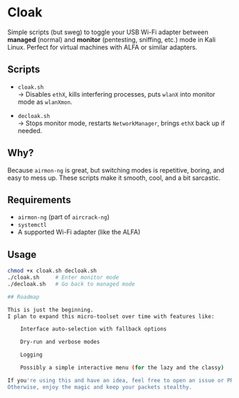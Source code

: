 # Cloak

Simple scripts (but sweg)  to toggle your USB Wi-Fi adapter between **managed** (normal) and **monitor** (pentesting, sniffing, etc.) mode in Kali Linux.
Perfect for virtual machines with ALFA or similar adapters.

## Scripts

- `cloak.sh`  
  → Disables `ethX`, kills interfering processes, puts `wlanX` into monitor mode as `wlanXmon`.

- `decloak.sh`  
  → Stops monitor mode, restarts `NetworkManager`, brings `ethX` back up if needed.

## Why?

Because `airmon-ng` is great, but switching modes is repetitive, boring, and easy to mess up.
These scripts make it smooth, cool, and a bit sarcastic.

## Requirements

- `airmon-ng` (part of `aircrack-ng`)
- `systemctl`
- A supported Wi-Fi adapter (like the ALFA)

## Usage

```bash
chmod +x cloak.sh decloak.sh
./cloak.sh     # Enter monitor mode
./decloak.sh   # Go back to managed mode

## Roadmap

This is just the beginning.
I plan to expand this micro-toolset over time with features like:

    Interface auto-selection with fallback options

    Dry-run and verbose modes

    Logging

    Possibly a simple interactive menu (for the lazy and the classy)

If you're using this and have an idea, feel free to open an issue or PR.
Otherwise, enjoy the magic and keep your packets stealthy.
